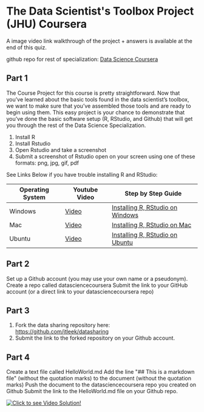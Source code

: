 # The Data Scientist's Toolbox Project (JHU) Coursera
A image video link walkthrough of the project + answers is available at the end of this quiz. 

github repo for rest of specialization: [Data Science Coursera](https://github.com/mGalarnyk/datasciencecoursera)

Part 1 
----------
The Course Project for this course is pretty straightforward. Now that you’ve learned about the basic tools found in the data scientist’s toolbox, we want to make sure that you’ve assembled those tools and are ready to begin using them. This easy project is your chance to demonstrate that you’ve done the basic software setup (R, RStudio, and Github) that will get you through the rest of the Data Science Specialization.

1. Install R 
2. Install Rstudio
3. Open Rstudio and take a screenshot
4. Submit a screenshot of Rstudio open on your screen using one of these formats: png, jpg, gif, pdf

See Links Below if you have trouble installing R and RStudio: </br>

Operating System | Youtube Video | Step by Step Guide
--- | --- | ---
Windows |  [Video](https://www.youtube.com/watch?v=GAGUDL-4aVw) |  [Installing R, RStudio on Windows](https://medium.com/@GalarnykMichael/install-r-and-rstudio-on-windows-5f503f708027#.w5h2azali)
Mac |  [Video](https://www.youtube.com/watch?v=1PsPfMaLWSk) | [Installing R, RStudio on Mac](https://medium.com/@GalarnykMichael/install-r-and-rstudio-on-mac-e911606ce4f4)
Ubuntu |  [Video](https://www.youtube.com/watch?v=GsuA5ugYqyw) |  [Installing R, RStudio on Ubuntu](https://medium.com/@GalarnykMichael/install-r-and-rstudio-on-ubuntu-12-04-14-04-16-04-b6b3107f7779#.2v9pwd1yg)

Part 2
----------
Set up a Github account (you may use your own name or a pseudonym). 
Create a repo called datasciencecoursera
Submit the link to your GitHub account (or a direct link to your datasciencecoursera repo)

Part 3
----------
1. Fork the data sharing repository here: https://github.com/jtleek/datasharing
2. Submit the link to the forked repository on your Github account. 

Part 4
----------
Create a text file called HelloWorld.md
Add the line "## This is a markdown file" (without the quotation marks) to the document (without the quotation marks)
Push the document to the datasciencecoursera repo you created on Github
Submit the link to the HelloWorld.md file on your Github repo. 

[![Click to see Video Solution!](https://github.com/mGalarnyk/datasciencecoursera/blob/master/1_Data_Scientist_Toolbox/images/DataScientistToolbox.png)](https://www.youtube.com/watch?v=IhkvMPE9Jxs  "Data Scientist\'s Toolbox solution")
